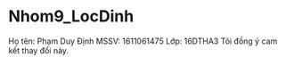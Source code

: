 # Nhom9_LocDinh
Họ tên: Phạm Duy Định
MSSV: 1611061475
Lớp: 16DTHA3
Tôi đồng ý cam kết thay đổi này.
